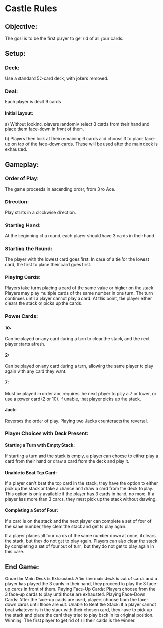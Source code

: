 # Castle Rules
## Objective:
The goal is to be the first player to get rid of all your cards.

## Setup:
### Deck: 
Use a standard 52-card deck, with jokers removed.
### Deal: 
Each player is dealt 9 cards.
#### Initial Layout:
a) Without looking, players randomly select 3 cards from their hand and place them face-down in front of them.

b) Players then look at their remaining 6 cards and choose 3 to place face-up on top of the face-down cards. These will be used after the main deck is exhausted.

## Gameplay:
### Order of Play: 
The game proceeds in ascending order, from 3 to Ace.
### Direction: 
Play starts in a clockwise direction.
### Starting Hand: 
At the beginning of a round, each player should have 3 cards in their hand.
### Starting the Round: 
The player with the lowest card goes first. In case of a tie for the lowest card, the first to place their card goes first.
### Playing Cards: 
Players take turns placing a card of the same value or higher on the stack. Players may play multiple cards of the same number in one turn. The turn continues until a player cannot play a card. At this point, the player either clears the stack or picks up the cards.

### Power Cards:

#### 10: 
Can be played on any card during a turn to clear the stack, and the next player starts afresh.
#### 2: 
Can be played on any card during a turn, allowing the same player to play again with any card they want.
#### 7: 
Must be played in order and requires the next player to play a 7 or lower, or use a power card (2 or 10). If unable, that player picks up the stack.
#### Jack: 
Reverses the order of play. Playing two Jacks counteracts the reversal.

### Player Choices with Deck Present:

#### Starting a Turn with Empty Stack: 
If starting a turn and the stack is empty, a player can choose to either play a card from their hand or draw a card from the deck and play it.

#### Unable to Beat Top Card: 
If a player can't beat the top card in the stack, they have the option to either pick up the stack or take a chance and draw a card from the deck to play. This option is only available if the player has 3 cards in hand, no more. If a player has more than 3 cards, they must pick up the stack without drawing.

#### Completing a Set of Four:
If a card is on the stack and the next player can complete a set of four of the same number, they clear the stack and get to play again.

If a player places all four cards of the same number down at once, it clears the stack, but they do not get to play again.
Players can also clear the stack by completing a set of four out of turn, but they do not get to play again in this case.

## End Game:
Once the Main Deck is Exhausted: After the main deck is out of cards and a player has played the 3 cards in their hand, they proceed to play the 3 face-up cards in front of them.
Playing Face-Up Cards: Players choose from the 3 face-up cards to play until those are exhausted.
Playing Face-Down Cards: After the face-up cards are used, players choose from the face-down cards until those are out.
Unable to Beat the Stack: If a player cannot beat whatever is in the stack with their chosen card, they have to pick up the stack and place the card they tried to play back in its original position.
Winning: The first player to get rid of all their cards is the winner.
